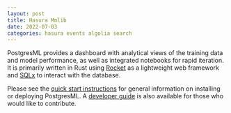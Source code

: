 ```yaml
---
layout: post
title: Hasura Mmlib
date: 2022-07-03
categories: hasura events algolia search
---
```


PostgresML provides a dashboard with analytical views of the training
data and model performance, as well as integrated notebooks for rapid
iteration. It is primarily written in Rust using
[Rocket](https://rocket.rs/) as a lightweight web framework and
[SQLx](https://github.com/launchbadge/sqlx) to interact with the
database.

Please see the [quick start
instructions](https://postgresml.org/user_guides/setup/quick_start_with_docker/)
for general information on installing or deploying PostgresML. A
[developer guide](https://postgresml.org/developer_guide/overview/) is
also available for those who would like to contribute.
